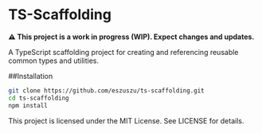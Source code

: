 # TS-Scaffolding
**⚠️ This project is a work in progress (WIP). Expect changes and updates.**

A TypeScript scaffolding project for creating and referencing reusable common types and utilities.

##Installation

```bash
git clone https://github.com/eszuszu/ts-scaffolding.git
cd ts-scaffolding
npm install
```

This project is licensed under the MIT License. See LICENSE for details.